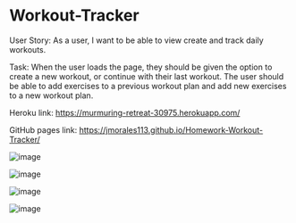 # Workout-Tracker

User Story: As a user, I want to be able to view create and track daily workouts.

Task: When the user loads the page, they should be given the option to create a new workout, or continue with their last workout.
The user should be able to add exercises to a previous workout plan and add new exercises to a new workout plan.

Heroku link: https://murmuring-retreat-30975.herokuapp.com/

GitHub pages link: https://jmorales113.github.io/Homework-Workout-Tracker/

![image](https://user-images.githubusercontent.com/57970306/80446672-58a2ed80-88cc-11ea-8ce5-3447b7f7c628.png)

![image](https://user-images.githubusercontent.com/57970306/80446710-6f494480-88cc-11ea-92aa-93dfe6af13b2.png)

![image](https://user-images.githubusercontent.com/57970306/80446753-89832280-88cc-11ea-958b-675fefb8c4f9.png)

![image](https://user-images.githubusercontent.com/57970306/80446778-9c95f280-88cc-11ea-93a7-ba142445083b.png)

